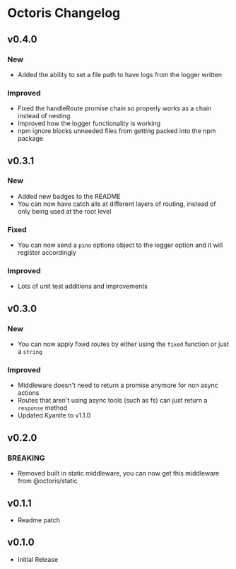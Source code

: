 # Octoris Changelog

## v0.4.0

### New

- Added the ability to set a file path to have logs from the logger written

### Improved

- Fixed the handleRoute promise chain so properly works as a chain instead of nesting
- Improved how the logger functionality is working
- npm ignore blocks unneeded files from getting packed into the npm package

## v0.3.1

### New

- Added new badges to the README
- You can now have catch alls at different layers of routing, instead of only being used at the root level

### Fixed

- You can now send a `pino` options object to the logger option and it will register accordingly

### Improved

- Lots of unit test additions and improvements

## v0.3.0

### New

- You can now apply fixed routes by either using the `fixed` function or just a `string`

### Improved

- Middleware doesn't need to return a promise anymore for non async actions
- Routes that aren't using async tools (such as fs) can just return a `response` method
- Updated Kyanite to v1.1.0


## v0.2.0

### BREAKING

- Removed built in static middleware, you can now get this middleware from @octoris/static

## v0.1.1

- Readme patch

## v0.1.0

- Initial Release
